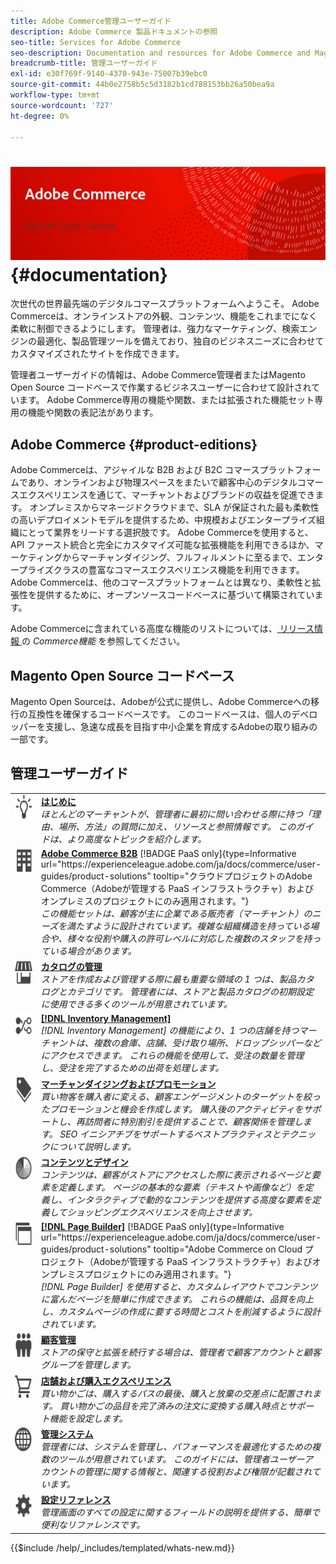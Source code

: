 ```yaml
---
title: Adobe Commerce管理ユーザーガイド
description: Adobe Commerce 製品ドキュメントの参照
seo-title: Services for Adobe Commerce
seo-description: Documentation and resources for Adobe Commerce and Magento Open Source users working in the Admin.
breadcrumb-title: 管理ユーザーガイド
exl-id: e30f769f-9140-4370-943e-75007b39ebc0
source-git-commit: 44b0e2758b5c5d3182b1cd788153bb26a50bea9a
workflow-type: tm+mt
source-wordcount: '727'
ht-degree: 0%

---
```


# &#x200B;<!-- use banner as heading -->![ 管理ドキュメント ](./assets/banner-user-home.png) {#documentation}

次世代の世界最先端のデジタルコマースプラットフォームへようこそ。 Adobe Commerceは、オンラインストアの外観、コンテンツ、機能をこれまでになく柔軟に制御できるようにします。 管理者は、強力なマーケティング、検索エンジンの最適化、製品管理ツールを備えており、独自のビジネスニーズに合わせてカスタマイズされたサイトを作成できます。

管理者ユーザーガイドの情報は、Adobe Commerce管理者またはMagento Open Source コードベースで作業するビジネスユーザーに合わせて設計されています。 Adobe Commerce専用の機能や関数、または拡張された機能セット専用の機能や関数の表記法があります。

## Adobe Commerce {#product-editions}

Adobe Commerceは、アジャイルな B2B および B2C コマースプラットフォームであり、オンラインおよび物理スペースをまたいで顧客中心のデジタルコマースエクスペリエンスを通じて、マーチャントおよびブランドの収益を促進できます。 オンプレミスからマネージドクラウドまで、SLA が保証された最も柔軟性の高いデプロイメントモデルを提供するため、中規模およびエンタープライズ組織にとって業界をリードする選択肢です。 Adobe Commerceを使用すると、API ファースト統合と完全にカスタマイズ可能な拡張機能を利用できるほか、マーケティングからマーチャンダイジング、フルフィルメントに至るまで、エンタープライズクラスの豊富なコマースエクスペリエンス機能を利用できます。 Adobe Commerceは、他のコマースプラットフォームとは異なり、柔軟性と拡張性を提供するために、オープンソースコードベースに基づいて構築されています。

Adobe Commerceに含まれている高度な機能のリストについては、[ リリース情報 ](https://experienceleague.adobe.com/docs/commerce-operations/release/features.html?lang=ja) の _Commerce機能_ を参照してください。

## Magento Open Source コードベース

Magento Open Sourceは、Adobeが公式に提供し、Adobe Commerceへの移行の互換性を確保するコードベースです。 このコードベースは、個人のデベロッパーを支援し、急速な成長を目指す中小企業を育成するAdobeの取り組みの一部です。

## 管理ユーザーガイド

<table>
<tr>
   <td valign="top" width="60px">
       <img alt="はじめに" src="./assets/icon-lightbulb.svg" width="40" height="40" /></td>
   <td valign="top">
   <a href="https://experienceleague.adobe.com/docs/commerce-admin/start/guide-overview.html?lang=ja"><strong> はじめに </strong></a>
    <div>
    <em> ほとんどのマーチャントが、管理者に最初に問い合わせる際に持つ「理由、場所、方法」の質問に加え、リソースと参照情報です。 このガイドは、より高度なトピックを紹介します。</em>
    <br> </div>
  </td>
  </tr>
<tr>
  <td valign="top">
      <img alt="Adobe Commerce B2B" src="./assets/icon-building.svg" width="40" height="40"/></td>
   <td valign="top"><a href="https://experienceleague.adobe.com/docs/commerce-admin/b2b/guide-overview.html?lang=ja"><strong>Adobe Commerce B2B</strong></a> [!BADGE PaaS only]{type=Informative url="https://experienceleague.adobe.com/ja/docs/commerce/user-guides/product-solutions" tooltip="クラウドプロジェクトのAdobe Commerce（Adobeが管理する PaaS インフラストラクチャ）およびオンプレミスのプロジェクトにのみ適用されます。"}
    <div><em> この機能セットは、顧客が主に企業である販売者（マーチャント）のニーズを満たすように設計されています。複雑な組織構造を持っている場合や、様々な役割や購入の許可レベルに対応した複数のスタッフを持っている場合があります。</em>
    <br></div>
  </td>
</tr>
<tr>
  <td valign="top">
    <img alt="カタログ管理" src="./assets/icon-shop.svg" width="40" height="40"/></td>
   <td valign="top"><a href="https://experienceleague.adobe.com/docs/commerce-admin/catalog/guide-overview.html?lang=ja"><strong> カタログの管理 </strong></a>
    <div><em> ストアを作成および管理する際に最も重要な領域の 1 つは、製品カタログとカテゴリです。 管理者には、ストアと製品カタログの初期設定に使用できる多くのツールが用意されています。</em>
    <br></div>
  </td>
    </tr>
<tr>
    <td valign="top">
       <img alt="Inventory management" src="./assets/icon-transfer.svg" width="40" height="40"/></td>
   <td valign="top"><a href="https://experienceleague.adobe.com/docs/commerce-admin/inventory/guide-overview.html?lang=ja"> <strong>[!DNL Inventory Management]</strong></a>
    <div><em>[!DNL Inventory Management] の機能により、1 つの店舗を持つマーチャントは、複数の倉庫、店舗、受け取り場所、ドロップシッパーなどにアクセスできます。 これらの機能を使用して、受注の数量を管理し、受注を完了するための出荷を処理します。</em></div>
  </td>
</tr>
<tr>
    <td valign="top">
       <img alt="マーチャンダイジングとプロモーション" src="./assets/icon-labels.svg" width="40" height="40"/></td>
   <td valign="top"><a href="https://experienceleague.adobe.com/docs/commerce-admin/marketing/guide-overview.html?lang=ja"><strong> マーチャンダイジングおよびプロモーション </strong></a>
    <div><em> 買い物客を購入者に変える、顧客エンゲージメントのターゲットを絞ったプロモーションと機会を作成します。 購入後のアクティビティをサポートし、再訪問者に特別割引を提供することで、顧客関係を管理します。 SEO イニシアチブをサポートするベストプラクティスとテクニックについて説明します。</em></div>
  </td>
</tr>
<tr>
    <td valign="top">
       <img alt="コンテンツとデザイン" src="./assets/icon-color-wheel.svg" width="40" height="40"/></td>
   <td valign="top"><a href="https://experienceleague.adobe.com/docs/commerce-admin/content-design/guide-overview.html?lang=ja"> <strong> コンテンツとデザイン </strong></a>
    <div><em> コンテンツは、顧客がストアにアクセスした際に表示されるページと要素を定義します。 ページの基本的な要素（テキストや画像など）を定義し、インタラクティブで動的なコンテンツを提供する高度な要素を定義してショッピングエクスペリエンスを向上させます。</em></div>
  </td>
</tr>
<tr>
    <td valign="top">
       <img alt="ページビルダー" src="./assets/icon-web-pages.svg" width="40" height="40"/></td>
   <td valign="top"><a href="https://experienceleague.adobe.com/docs/commerce-admin/page-builder/guide-overview.html?lang=ja"> <strong>[!DNL Page Builder]</strong></a> [!BADGE PaaS only]{type=Informative url="https://experienceleague.adobe.com/ja/docs/commerce/user-guides/product-solutions" tooltip="Adobe Commerce on Cloud プロジェクト（Adobeが管理する PaaS インフラストラクチャ）およびオンプレミスプロジェクトにのみ適用されます。"}
    <div><em>[!DNL Page Builder] を使用すると、カスタムレイアウトでコンテンツに富んだページを簡単に作成できます。 これらの機能は、品質を向上し、カスタムページの作成に要する時間とコストを削減するように設計されています。</em></div>
  </td>
</tr>
<tr>
    <td valign="top">
       <img alt="顧客管理" src="./assets/icon-demographic.svg" width="40" height="40"/></td>
   <td valign="top"><a href="https://experienceleague.adobe.com/docs/commerce-admin/customers/guide-overview.html?lang=ja"> <strong> 顧客管理 </strong></a>
    <div><em> ストアの保守と拡張を続行する場合は、管理者で顧客アカウントと顧客グループを管理します。</em></div>
  </td>
</tr>
<tr>
    <td valign="top">
       <img alt="店舗と購入エクスペリエンス" src="./assets/icon-shopping-cart.svg" width="40" height="40"/></td>
   <td valign="top"><a href="https://experienceleague.adobe.com/docs/commerce-admin/stores-sales/guide-overview.html?lang=ja"> <strong> 店舗および購入エクスペリエンス </strong></a>
    <div><em> 買い物かごは、購入するパスの最後、購入と放棄の交差点に配置されます。 買い物かごの品目を完了済みの注文に変換する購入時点とサポート機能を設定します。</em></div>
  </td>
</tr>
<tr>
    <td valign="top">
       <img alt="管理システム" src="./assets/icon-globe-grid.svg" width="40" height="40"/></td>
   <td valign="top"><a href="https://experienceleague.adobe.com/docs/commerce-admin/systems/guide-overview.html?lang=ja"> <strong> 管理システム </strong></a>
    <div><em> 管理者には、システムを管理し、パフォーマンスを最適化するための複数のツールが用意されています。 このガイドには、管理者ユーザーアカウントの管理に関する情報と、関連する役割および権限が記載されています。</em></div>
  </td>
</tr>
<tr>
    <td valign="top">
       <img alt="設定リファレンス" src="./assets/icon-settings.svg" width="40" height="40"/></td>
   <td valign="top"><a href="https://experienceleague.adobe.com/docs/commerce-admin/config/guide-overview.html?lang=ja"> <strong> 設定リファレンス </strong></a>
    <div><em> 管理画面のすべての設定に関するフィールドの説明を提供する、簡単で便利なリファレンスです。</em></div>
  </td>
</tr>
</table>

{{$include /help/_includes/templated/whats-new.md}}

<!-- Last updated from includes: 2025-09-03 15:52:22 -->
